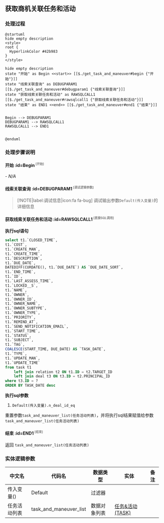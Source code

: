 ## 获取商机关联任务和活动 <!-- {docsify-ignore-all} -->

   

### 处理过程

```plantuml
@startuml
hide empty description
<style>
root {
  HyperlinkColor #42b983
}
</style>

hide empty description
state "开始" as Begin <<start>> [[$./get_task_and_maneuver#begin {"开始"}]]
state "线索关联查询" as DEBUGPARAM1  [[$./get_task_and_maneuver#debugparam1 {"线索关联查询"}]]
state "获取线索关联任务和活动" as RAWSQLCALL1  [[$./get_task_and_maneuver#rawsqlcall1 {"获取线索关联任务和活动"}]]
state "结束" as END1 <<end>> [[$./get_task_and_maneuver#end1 {"结束"}]]


Begin --> DEBUGPARAM1
DEBUGPARAM1 --> RAWSQLCALL1
RAWSQLCALL1 --> END1


@enduml
```


### 处理步骤说明

#### 开始 :id=Begin<sup class="footnote-symbol"> <font color=gray size=1>[开始]</font></sup>



*- N/A*
#### 线索关联查询 :id=DEBUGPARAM1<sup class="footnote-symbol"> <font color=gray size=1>[调试逻辑参数]</font></sup>



> [!NOTE|label:调试信息|icon:fa fa-bug]
> 调试输出参数`Default(传入变量)`的详细信息


#### 获取线索关联任务和活动 :id=RAWSQLCALL1<sup class="footnote-symbol"> <font color=gray size=1>[直接SQL调用]</font></sup>



<p class="panel-title"><b>执行sql语句</b></p>

```sql
select t1.`CLOSED_TIME`,
t1.`COST`,
t1.`CREATE_MAN`,
t1.`CREATE_TIME`,
t1.`DESCRIPTION`,
t1.`DUE_DATE`,
DATEDIFF(CURDATE(), t1.`DUE_DATE`) AS `DUE_DATE_SORT`,
t1.`END_TIME`,
t1.`ID`,
t1.`LAST_ASSESS_TIME`,
t1.`LOCKED__S`,
t1.`NAME`,
t1.`OWNER`,
t1.`OWNER_ID`,
t1.`OWNER_NAME`,
t1.`OWNER_SUBTYPE`,
t1.`OWNER_TYPE`,
t1.`PRIORITY`,
t1.`REMIND_AT`,
t1.`SEND_NOTIFICATION_EMAIL`,
t1.`START_TIME`,
t1.`STATUS`,
t1.`SUBJECT`,
t1.`TAG`,
COALESCE(START_TIME, DUE_DATE) AS `TASK_DATE`,
t1.`TYPE`,
t1.`UPDATE_MAN`,
t1.`UPDATE_TIME`
from task t1 
	left join relation t2 ON t1.ID = t2.TARGET_ID 
	left join deal t3 ON t3.ID = t2.PRINCIPAL_ID
where t3.ID = ?
ORDER BY TASK_DATE desc
```

<p class="panel-title"><b>执行sql参数</b></p>

1. `Default(传入变量).n_deal_id_eq`

重置参数`task_and_maneuver_list(任务活动列表)`，并将执行sql结果赋值给参数`task_and_maneuver_list(任务活动列表)`

#### 结束 :id=END1<sup class="footnote-symbol"> <font color=gray size=1>[结束]</font></sup>



返回 `task_and_maneuver_list(任务活动列表)`



### 实体逻辑参数

|    中文名   |    代码名    |  数据类型    |  实体   |备注 |
| --------| --------| -------- | -------- | --------   |
|传入变量(<i class="fa fa-check"/></i>)|Default|过滤器|||
|任务活动列表|task_and_maneuver_list|数据对象列表|[任务&活动(TASK)](module/crm/task.md)||
